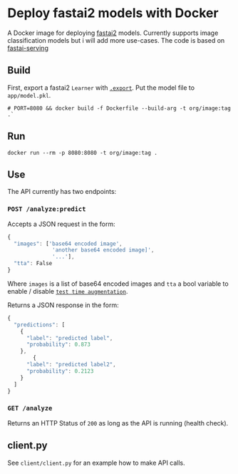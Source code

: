 # Deploy fastai2 models with Docker

A Docker image for deploying [fastai2](https://www.fast.ai/) models. Currently supports image classification models but i will add more use-cases. The code is based on [fastai-serving](https://github.com/developmentseed/fastai-serving)

## Build

First, export a fastai2 `Learner` with [`.export`](https://docs.fast.ai/basic_train.html#Deploying-your-model). Put the model file to `app/model.pkl`.

```
# PORT=8080 && docker build -f Dockerfile --build-arg -t org/image:tag .`
```

## Run

```
docker run --rm -p 8080:8080 -t org/image:tag .
```

## Use

The API currently has two endpoints:

### `POST /analyze:predict`

Accepts a JSON request in the form:

```js
{
  "images": ['base64 encoded image',
              'another base64 encoded image]',
              '...'],
  "tta": False
}
```
Where `images` is a list of base64 encoded images and `tta` a bool variable to enable / disable [`test time augmentation`](https://docs.fast.ai/basic_train.html#Test-time-augmentation).

Returns a JSON response in the form:

```js
{
  "predictions": [
    { 
      "label": "predicted label",
      "probability": 0.873
    },
        { 
      "label": "predicted label2",
      "probability": 0.2123
    }
  ]
}

```

### `GET /analyze`

Returns an HTTP Status of `200` as long as the API is running (health check).

## client.py

See `client/client.py` for an example how to make API calls.